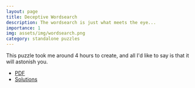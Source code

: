 ```yaml
---
layout: page
title: Deceptive Wordsearch
description: The wordsearch is just what meets the eye... 
importance: 1
img: assets/img/wordsearch.png
category: standalone puzzles
---
```

This puzzle took me around 4 hours to create, and all I'd like to say is that it will astonish you. 

- [PDF](/assets/pdf/deceptive_wordsearch.pdf)
- [Solutions](/assets/pdf/deceptive_wordsearch_sol.pdf)


